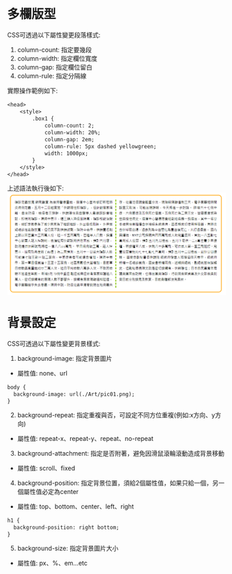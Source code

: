 # 多欄版型
CSS可透過以下屬性變更段落樣式:  
1. column-count: 指定要幾段
2. column-width: 指定欄位寬度
3. column-gap: 指定欄位留白
4. column-rule: 指定分隔線

實際操作範例如下:  
```
<head>
    <style>
        .box1 {
            column-count: 2;
            column-width: 20%;
            column-gap: 2em;
            column-rule: 5px dashed yellowgreen;
            width: 1000px;
        }
    </style>
</head>
```
上述語法執行後如下:  
![Image](https://github.com/EnasVen/HTML/blob/main/HTML_Img11.png)  

# 背景設定
CSS可透過以下屬性變更背景樣式:  
1. background-image: 指定背景圖片
  - 屬性值: none、url
```
body {
  background-image: url(./Art/pic01.png);
}
```
2. background-repeat: 指定重複與否，可設定不同方位重複(例如:x方向、y方向)
  - 屬性值: repeat-x、repeat-y、repeat、no-repeat
3. background-attachment: 指定是否附著，避免因滑鼠滾輪滾動造成背景移動
  - 屬性值: scroll、fixed
4. background-position: 指定背景位置，須給2個屬性值，如果只給一個，另一個屬性值必定為center
  - 屬性值: top、bottom、center、left、right
```
h1 {
  background-position: right bottom;
}
```
5. background-size: 指定背景圖片大小
  - 屬性值: px、%、em...etc
